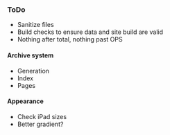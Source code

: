 ### ToDo
- Sanitize files
- Build checks to ensure data and site build are valid
- Nothing after total, nothing past OPS
#### Archive system
- Generation
- Index
- Pages
#### Appearance
- Check iPad sizes
- Better gradient?
